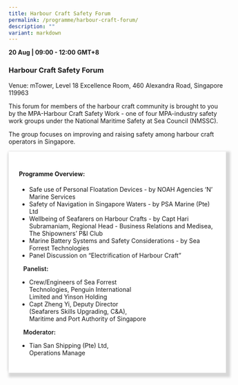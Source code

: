 ```yaml
---
title: Harbour Craft Safety Forum
permalink: /programme/harbour-craft-forum/
description: ""
variant: markdown
---
```

<div class="container-space">
  <b>20 Aug  | 09:00 - 12:00</b>&nbsp;<b>GMT+8</b>
  <h3>Harbour Craft Safety Forum</h3>
	<p>Venue: mTower, Level 18 Excellence Room, 460 Alexandra Road, Singapore 119963</p>
	<p>This forum for members of the harbour craft community is brought to you by the MPA-Harbour Craft Safety Work - one of four MPA-industry safety work groups under the National Maritime Safety at Sea Council (NMSSC).</p>
	<p>The group focuses on improving and raising safety among harbour craft operators in Singapore.</p>
</div>
<section>
<div class="bp-container is-fluid full-width">
<div class="row">
<div class="col is-full">
<div class="row">
<div class="col is-12">
<div class="border bg-light h-100 position-relative">
<div class="p-4">
	<h4 class="programme-title">Programme Overview:</h4>
	<ul>
		<li>Safe use of Personal Floatation Devices - by NOAH Agencies ‘N’ Marine Services</li>
		<li>Safety of Navigation in Singapore Waters - by PSA Marine (Pte) Ltd</li>
		<li>Wellbeing of Seafarers on Harbour Crafts - by Capt Hari Subramaniam, Regional Head - Business Relations and Medisea, The Shipowners’ P&I Club</li>
		<li>Marine Battery Systems and Safety Considerations - by Sea Forrest Technologies</li>
		<li>⁠Panel Discussion on “Electrification of Harbour Craft”</li>
	</ul>
	<p class="content-margin" style="font-weight:600">Panelist:</p>
	<ul>
		<li>Crew/Engineers of Sea Forrest<br>Technologies, Penguin International<br>Limited and Yinson Holding</li>
		<li>Capt Zheng Yi, Deputy Director<br>(Seafarers Skills Upgrading, C&A),<br>Maritime and Port Authority of Singapore </li>
	</ul>
	<p class="content-margin" style="font-weight:600">Moderator:</p>
	<ul>
		<li>Tian San Shipping (Pte) Ltd,<br>Operations Manage</li>
	</ul>
</div>
</div>
</div>
</div>
</div>
</div>
</div>	
</section>


<style type="text/css"> 
	.content ul > li:last-child{
		margin-bottom:0px!important;
	}
	p.content-margin{
		margin-left: 10px;
		margin-bottom:0px!important;
		margin-top:0px!important;
	}
.container-space{
	margin-bottom:15px;
}
	.full-width{
		margin-left:0px!important;
		margin-right:0px!important;
	}
	hr.my-3{
margin-top: 0.75rem;	
	}

    .is-left{
      text-align: left;
    }
    .content h4{
      font-weight: 500; 
      color: #337B9A !important;
      margin-top: 1rem;
    }
    .bg-light {
      background-color: #fff !important;
      box-shadow: 5px 5px 5px 5px rgb(215 215 215), -5px 0 6px -4px rgb(215 215 215);
    }
    .p-4 {
      padding: 1.5rem!important;
    }
  .content a {text-decoration:none;}
	.content h3 { margin-top: 1rem;}
</style>
